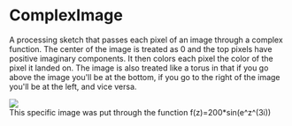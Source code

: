 # ComplexImage
A processing sketch that passes each pixel of an image through a complex function. The center of the image is treated as 0 and the top pixels have positive imaginary components. It then colors each pixel the color of the pixel it landed on. The image is also treated like a torus in that if you go above the image you'll be at the bottom, if you go to the right of the image you'll be at the left, and vice versa.

![](https://i.imgur.com/OZqm2Kw.png)    
This specific image was put through the function f(z)=200*sin(e^z^(3i))
